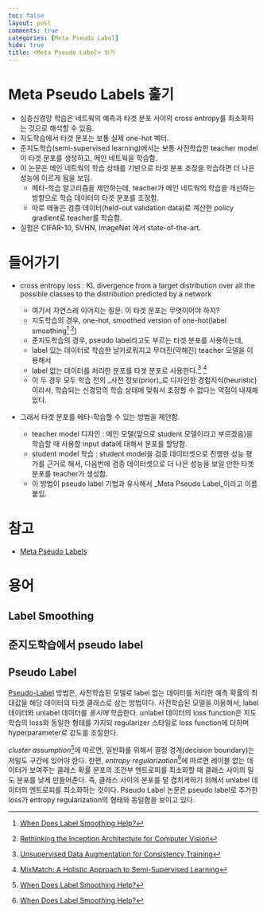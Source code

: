 ```yaml
---
toc: false
layout: post
comments: true
categories: [Meta Pseudo Label]
hide: true
title: <Meta Pseudo Label> 읽기
---
```


# Meta Pseudo Labels 훑기

* 심층신경망 학습은 네트웍의 예측과 타겟 분포 사이의 cross entropy를 최소화하는 것으로 해석할 수 있음.
* 지도학습에서 타겟 분포는 보통 실제 one-hot 벡터.
* 준지도학습(semi-supervised learning)에서는 보통 사전학습한 teacher model이 타겟 분포를 생성하고, 메인 네트웍을 학습함.
* 이 논문은 메인 네트웍의 학습 상태를 기반으로 타겟 분포 조정을 학습하면 더 나은 성능에 이르게 됨을 보임.
  * 메타-학습 알고리즘을 제안하는데, teacher가 메인 네트웍의 학습을 개선하는 방향으로 학습 데이터의 타겟 분포를 조정함.
  * 따로 떼놓은 검증 데이터(held-out validation data)로 계산한 policy gradient로 teacher를 학습함. 
* 실험은 CIFAR-10, SVHN, ImageNet 에서 state-of-the-art.

# 들어가기

* cross entropy loss : KL divergence from a target distribution over all the possible classes to the distribution predicted by a network
  * 여기서 자연스레 이어지는 질문: 이 타겟 분포는 무엇이어야 하지?
  * 지도학습의 경우, one-hot, smoothed version of one-hot(label smoothing[^1] [^2])
  * 준지도학습의 경우, pseudo label라고도 부르는 타겟 분포를 사용하는데,
  * label 있는 데이터로 학습한 날카로워지고 무뎌진(약해진) teacher 모델을 이용해서
  * label 없는 데이터를 처리한 분포를 타겟 분포로 사용한다.[^3] [^4]
  * 이 두 경우 모두 학습 전의 _사전 정보(prior)_로 디자인한 경험지식(heuristic)이라서, 학습되는 신경망의 학습 상태에 맞춰서 조정할 수 없다는 약점이 내재해 있다.

* 그래서 타겟 분포를 메타-학습할 수 있는 방법을 제안함.
  * teacher model 디자인 : 메인 모델(앞으로 student 모델이라고 부르겠음)을 학습할 때 사용할 input data에 대해서 분포를 할당함.
  * student model 학습 : student model을 검증 데이터셋으로 진행한 성능 평가를 근거로 해서, 다음번에 검증 데이터셋으로 더 나은 성능을 보일 만한 타겟 분포를 teacher가 생성함.
  * 이 방법이 pseudo label 기법과 유사해서 _Meta Pseudo Label_이라고 이름붙임.

# 참고

* [Meta Pseudo Labels](https://arxiv.org/abs/2003.10580)

# 용어
## Label Smoothing
## 준지도학습에서 pseudo label
## Pseudo Label

[Pseudo-Label](http://deeplearning.net/wp-content/uploads/2013/03/pseudo_label_final.pdf) 방법은, 사전학습된 모델로 label 없는 데이터를 처리한 예측 확률의 최대값을 해당 데이터의 타겟 클래스로 삼는 방법이다. 사전학습된 모델을 이용해서, label 데이터와 unlabel 데이터를 _동시에_ 학습한다. unlabel 데이터의 loss function은 지도학습의 loss와 동일한 형태를 가지되 regularizer 스타일로 loss function에 더하며 hyperparameter로 강도를 조절한다. 

_cluster assumption_[^1]에 따르면, 일반화를 위해서 결정 경계(decision boundary)는 저밀도 구간에 있어야 한다. 한편, _entropy regularization_[^1]에 따르면 레이블 없는 데이터가 보여주는 클래스 확률 분포의 조건부 엔트로피를 최소화할 때 클래스 사이의 밀도 분포를 낮게 만들어준다. 즉, 클래스 사이의 분포를 덜 겹치게하기 위해서 unlabel 데이터의 엔트로피를 최소화하는 것이다. Pseudo Label 논문은 pseudo label로 추가한 loss가 entropy regularization의 형태와 동일함을 보이고 있다.

[^1]: [When Does Label Smoothing Help?](https://arxiv.org/abs/1906.02629)
[^2]: [Rethinking the Inception Architecture for Computer Vision](https://arxiv.org/abs/1512.00567)
[^3]: [Unsupervised Data Augmentation for Consistency Training](https://arxiv.org/abs/1904.12848)
[^4]: [MixMatch: A Holistic Approach to Semi-Supervised Learning](https://arxiv.org/abs/1905.02249)
[^1]: Chapelle, O., and Zien, A.  Semi-supervised classication by low density separation. AISTATS, 2005, (pp.5764).
[^1]: Yves  Grandvalet  and  Yoshua  Bengio,   Entropy  Regularization,    In: Semi-Supervised  Learning,  pages 151–168, MIT Press, 2006.
